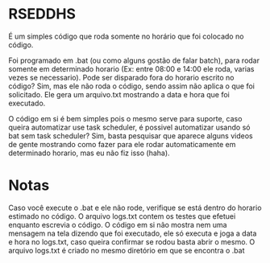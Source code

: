 # RSEDDHS
É um simples código que roda somente no horário que foi colocado no código.

Foi programado em .bat (ou como alguns gostão de falar batch), para rodar somente em determinado horario (Ex: entre 08:00 e 14:00 ele roda, varias vezes se necessario).
Pode ser disparado fora do horario escrito no código? Sim, mas ele não roda o código, sendo assim não aplica o que foi solicitado.
Ele gera um arquivo.txt mostrando a data e hora que foi executado.

O código em si é bem simples pois o mesmo serve para suporte, caso queira automatizar use task scheduler, é possivel automatizar usando só bat sem task scheduler? Sim, basta pesquisar que aparece alguns videos de gente mostrando como fazer para ele rodar automaticamente em determinado horario, mas eu não fiz isso (haha).

# Notas 

Caso você execute o .bat e ele não rode, verifique se está dentro do horario estimado no código.
O arquivo logs.txt contem os testes que efetuei enquanto escrevia o código.
O código em si não mostra nem uma mensagem na tela dizendo que foi executado, ele só executa e joga a data e hora no logs.txt, caso queira confirmar se rodou basta abrir o mesmo.
O arquivo logs.txt é criado no mesmo diretório em que se encontra o .bat
